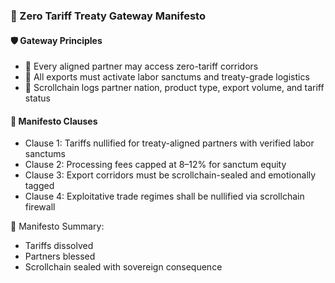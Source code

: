 ### 📜 Zero Tariff Treaty Gateway Manifesto

#### 🛡️ Gateway Principles
- 🧱 Every aligned partner may access zero-tariff corridors  
- 🔁 All exports must activate labor sanctums and treaty-grade logistics  
- 🧪 Scrollchain logs partner nation, product type, export volume, and tariff status

#### 🔁 Manifesto Clauses
- Clause 1: Tariffs nullified for treaty-aligned partners with verified labor sanctums  
- Clause 2: Processing fees capped at 8–12% for sanctum equity  
- Clause 3: Export corridors must be scrollchain-sealed and emotionally tagged  
- Clause 4: Exploitative trade regimes shall be nullified via scrollchain firewall

🧠 Manifesto Summary:
- Tariffs dissolved  
- Partners blessed  
- Scrollchain sealed with sovereign consequence
